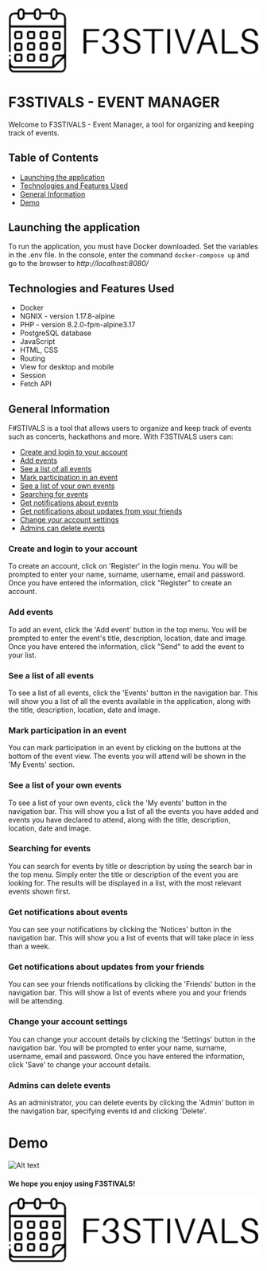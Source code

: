 ![Logo](public/img/logo.svg)
# F3STIVALS - EVENT MANAGER

Welcome to F3STIVALS - Event Manager, a tool for organizing and keeping track of events.

## Table of Contents
* [Launching the application](#launching-the-application)
* [Technologies and Features Used](#technologies-and-features-used)
* [General Information](#general-information)
* [Demo](#demo)


## Launching the application
To run the application, you must have Docker downloaded. Set the variables in the .env file.
In the console, enter the command `docker-compose up` and go to the browser to *http://localhost:8080/*

## Technologies and Features Used
- Docker
- NGNIX - version 1.17.8-alpine
- PHP - version 8.2.0-fpm-alpine3.17
- PostgreSQL database
- JavaScript
- HTML, CSS
- Routing
- View for desktop and mobile
- Session
- Fetch API


## General Information
F#STIVALS is a tool that allows users to organize and keep track of events such as concerts, hackathons and more.
With F3STIVALS users can:
* [Create and login to your account](#create-and-login-to-your-account)
* [Add events](#add-events)
* [See a list of all events](#see-a-list-of-all-events)
* [Mark participation in an event](#mark-participation-in-an-event)
* [See a list of your own events](#see-a-list-of-your-own-events)
* [Searching for events](#searching-for-events)
* [Get notifications about events](#get-notifications-about-events)
* [Get notifications about updates from your friends](#get-notifications-about-updates-from-your-friends)
* [Change your account settings](#change-your-account-settings)
* [Admins can delete events](#admins-can-delete-events)

### Create and login to your account
To create an account, click on 'Register' in the login menu.
You will be prompted to enter your name, surname, username, email and password.
Once you have entered the information, click "Register" to create an account.

### Add events
To add an event, click the 'Add event' button in the top menu.
You will be prompted to enter the event's title, description, location, date and image.
Once you have entered the information, click "Send" to add the event to your list.

### See a list of all events
To see a list of all events, click the 'Events' button in the navigation bar.
This will show you a list of all the events available in the application,
along with the title, description, location, date and image.

### Mark participation in an event
You can mark participation in an event by clicking on the buttons at the bottom of the event view.
The events you will attend will be shown in the 'My Events' section.

### See a list of your own events
To see a list of your own events, click the 'My events' button in the navigation bar.
This will show you a list of all the events you have added and events you have declared to attend,
along with the title, description, location, date and image.

### Searching for events
You can search for events by title or description by using the search bar in the top menu.
Simply enter the title or description of the event you are looking for.
The results will be displayed in a list, with the most relevant events shown first.

### Get notifications about events
You can see your notifications by clicking the 'Notices' button in the navigation bar.
This will show you a list of events that will take place in less than a week.

### Get notifications about updates from your friends
You can see your friends notifications by clicking the 'Friends' button in the navigation bar.
This will show a list of events where you and your friends will be attending.

### Change your account settings
You can change your account details by clicking the 'Settings' button in the navigation bar.
You will be prompted to enter your name, surname, username, email and password.
Once you have entered the information, click 'Save' to change your account details.

### Admins can delete events
As an administrator, you can delete events by clicking the 'Admin' button in the navigation bar,
specifying events id and clicking 'Delete'.

# Demo
![Alt text](public/img/29-12-2022%20%2018-26.gif)


#### We hope you enjoy using F3STIVALS!<br>
![Logo](public/img/logo.svg)


















